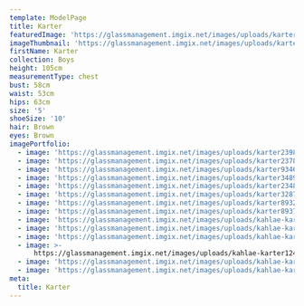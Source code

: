 ```yaml
---
template: ModelPage
title: Karter
featuredImage: 'https://glassmanagement.imgix.net/images/uploads/karter89372434234.jpg'
imageThumbnail: 'https://glassmanagement.imgix.net/images/uploads/karter3489723.jpg'
firstName: Karter
collection: Boys
height: 105cm
measurementType: chest
bust: 58cm
waist: 53cm
hips: 63cm
size: '5'
shoeSize: '10'
hair: Brown
eyes: Brown
imagePortfolio:
  - image: 'https://glassmanagement.imgix.net/images/uploads/karter239874.jpg'
  - image: 'https://glassmanagement.imgix.net/images/uploads/karter237864.jpg'
  - image: 'https://glassmanagement.imgix.net/images/uploads/karter93467.jpg'
  - image: 'https://glassmanagement.imgix.net/images/uploads/karter3489723.jpg'
  - image: 'https://glassmanagement.imgix.net/images/uploads/karter234879.jpg'
  - image: 'https://glassmanagement.imgix.net/images/uploads/karter32874q.jpg'
  - image: 'https://glassmanagement.imgix.net/images/uploads/karter893274.jpg'
  - image: 'https://glassmanagement.imgix.net/images/uploads/karter893724.jpg'
  - image: 'https://glassmanagement.imgix.net/images/uploads/kahlae-karter38497.jpg'
  - image: 'https://glassmanagement.imgix.net/images/uploads/kahlae-karter1374867.jpg'
  - image: 'https://glassmanagement.imgix.net/images/uploads/kahlae-karter83726497.jpg'
  - image: >-
      https://glassmanagement.imgix.net/images/uploads/kahlae-karter124879380.jpg
  - image: 'https://glassmanagement.imgix.net/images/uploads/kahlae-karter16427893.jpg'
  - image: 'https://glassmanagement.imgix.net/images/uploads/kahlae-karter162573.jpg'
meta:
  title: Karter
---
```


